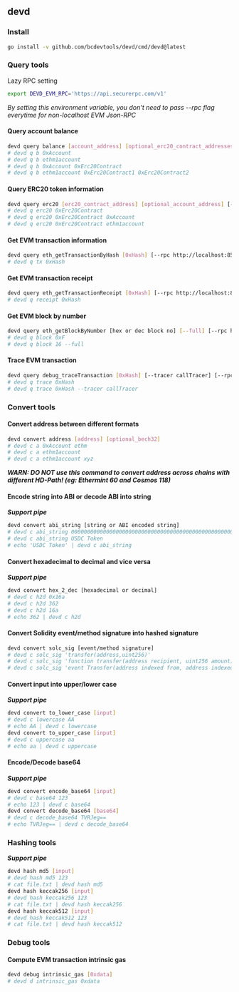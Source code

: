 ## devd

### Install

```bash
go install -v github.com/bcdevtools/devd/cmd/devd@latest
```

### Query tools

Lazy RPC setting
```bash
export DEVD_EVM_RPC='https://api.securerpc.com/v1'
```
_By setting this environment variable, you don't need to pass --rpc flag everytime for non-localhost EVM Json-RPC_

#### Query account balance

```bash
devd query balance [account_address] [optional_erc20_contract_addresses...] [--rpc http://localhost:8545]
# devd q b 0xAccount
# devd q b ethm1account
# devd q b 0xAccount 0xErc20Contract
# devd q b ethm1account 0xErc20Contract1 0xErc20Contract2
```

#### Query ERC20 token information

```bash
devd query erc20 [erc20_contract_address] [optional_account_address] [--rpc http://localhost:8545]
# devd q erc20 0xErc20Contract
# devd q erc20 0xErc20Contract 0xAccount
# devd q erc20 0xErc20Contract ethm1account
```

#### Get EVM transaction information

```bash
devd query eth_getTransactionByHash [0xHash] [--rpc http://localhost:8545]
# devd q tx 0xHash
```

#### Get EVM transaction receipt

```bash
devd query eth_getTransactionReceipt [0xHash] [--rpc http://localhost:8545]
# devd q receipt 0xHash
```

#### Get EVM block by number

```bash
devd query eth_getBlockByNumber [hex or dec block no] [--full] [--rpc http://localhost:8545]
# devd q block 0xF
# devd q block 16 --full
```

#### Trace EVM transaction

```bash
devd query debug_traceTransaction [0xHash] [--tracer callTracer] [--rpc http://localhost:8545]
# devd q trace 0xHash
# devd q trace 0xHash --tracer callTracer
```

### Convert tools

#### Convert address between different formats

```bash
devd convert address [address] [optional_bech32]
# devd c a 0xAccount ethm
# devd c a ethm1account
# devd c a ethm1account xyz
```
***WARN: DO NOT use this command to convert address across chains with different HD-Path! (eg: Ethermint 60 and Cosmos 118)***

#### Encode string into ABI or decode ABI into string

***Support pipe***
```bash
devd convert abi_string [string or ABI encoded string]
# devd c abi_string 000000000000000000000000000000000000000000000000000000000000002000000000000000000000000000000000000000000000000000000000000000045553444300000000000000000000000000000000000000000000000000000000
# devd c abi_string USDC Token
# echo 'USDC Token' | devd c abi_string
```

#### Convert hexadecimal to decimal and vice versa

***Support pipe***
```bash
devd convert hex_2_dec [hexadecimal or decimal]
# devd c h2d 0x16a
# devd c h2d 362
# devd c h2d 16a
# echo 362 | devd c h2d
```

#### Convert Solidity event/method signature into hashed signature

```bash
devd convert solc_sig [event/method signature]
# devd c solc_sig 'transfer(address,uint256)'
# devd c solc_sig 'function transfer(address recipient, uint256 amount) external returns (bool);'
# devd c solc_sig 'event Transfer(address indexed from, address indexed to, uint256 value);'
```

#### Convert input into upper/lower case

***Support pipe***
```bash
devd convert to_lower_case [input]
# devd c lowercase AA
# echo AA | devd c lowercase
devd convert to_upper_case [input]
# devd c uppercase aa
# echo aa | devd c uppercase
```

#### Encode/Decode base64

***Support pipe***
```bash
devd convert encode_base64 [input]
# devd c base64 123
# echo 123 | devd c base64
devd convert decode_base64 [base64]
# devd c decode_base64 TVRJeg==
# echo TVRJeg== | devd c decode_base64
```

### Hashing tools

***Support pipe***
```bash
devd hash md5 [input]
# devd hash md5 123
# cat file.txt | devd hash md5
devd hash keccak256 [input]
# devd hash keccak256 123
# cat file.txt | devd hash keccak256
devd hash keccak512 [input]
# devd hash keccak512 123
# cat file.txt | devd hash keccak512
```

### Debug tools

#### Compute EVM transaction intrinsic gas

```bash
devd debug intrinsic_gas [0xdata]
# devd d intrinsic_gas 0xdata
```
